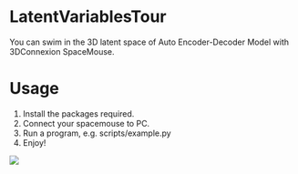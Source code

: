 # LatentVariablesTour
You can swim in the 3D latent space of Auto Encoder-Decoder Model with 3DConnexion SpaceMouse.

# Usage
1. Install the packages required.
2. Connect your spacemouse to PC.
3. Run a program, e.g. scripts/example.py
4. Enjoy!

![](./src/video.gif)
